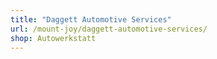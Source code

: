 ```yaml
---
title: "Daggett Automotive Services"
url: /mount-joy/daggett-automotive-services/
shop: Autowerkstatt
---
```

